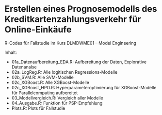 # Erstellen eines Prognosemodells des Kreditkartenzahlungsverkehr für Online-Einkäufe

R-Codes für Fallstudie im Kurs DLMDWME01 – Model Engineering

Inhalt:
- 01a_Datenaufbereitung_EDA.R: Aufbereitung der Daten, Explorative Datenanalse
- 02a_LogReg.R: Alle logitischen Regressions-Modelle
- 02b_SVM.R: Alle SVM-Modelle
- 02c_XGBoost.R: Alle XGBoost-Modelle
- 02c_XGBoost_HPO.R: Hyperparameteroptimierung für XGBoost-Modelle für Parallelcomputing aufbereitet
- 03_Modellvergleich.R: Vergleich aller Modelle
- 04_Ausgabe.R: Funktion für PSP-Empfehlung
- Plots.R: Plots für Fallstudie
